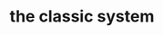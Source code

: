 ---
title: "the classic system"
product_type: hat
is_women: 
is_men: 
is_unisex: true
original_price: 15
sale_price: 10
color: white
sizes:
- size: "adjustable"
  stock: 10

img: "1-the-sykstem-hat-white.png"
main_alt: "our v1 company hat"
description: "This is our v1 of our company hat."
material: "100% hemp"
---